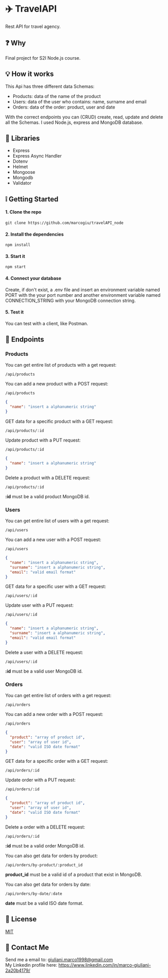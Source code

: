 # :airplane: TravelAPI

Rest API for travel agency.

## :question: Why

Final project for S2I Node.js course.

## :bulb: How it works

This Api has three different data Schemas:

- Products: data of the name of the product
- Users: data of the user who contains: name, surname and email
- Orders: data of the order: product, user and date

With the correct endpoints you can (CRUD) create, read, update and delete all the Schemas. I used Node.js, express and MongoDB database.

## :book: Libraries

- Express
- Express Async Handler
- Dotenv
- Helmet
- Mongoose
- Mongodb
- Validator

## :grey_exclamation: Getting Started

#### 1. Clone the repo

`git clone https://github.com/marcogiu/travelAPI_node`

#### 2. Install the dependencies

`npm install`

#### 3. Start it

`npm start`

#### 4. Connect your database

Create, if don't exist, a .env file and insert an environment variable named PORT with the your port number and another environment variable named CONNECTION_STRING with your MongoDB connection string.

#### 5. Test it

You can test with a client, like Postman.

## :open_file_folder: Endpoints

### Products

You can get entire list of products with a get request:

`/api/products`

You can add a new product with a POST request:

`/api/products`

```json
{
  "name": "insert a alphanumeric string"
}
```

GET data for a specific product with a GET request:

`/api/products/:id`

Update product with a PUT request:

`/api/products/:id`

```json
{
  "name": "insert a alphanumeric string"
}
```

Delete a product with a DELETE request:

`/api/products/:id`

<strong>:id</strong> must be a valid product MongoDB id.

### Users

You can get entire list of users with a get request:

`/api/users`

You can add a new user with a POST request:

`/api/users`

```json
{
  "name": "insert a alphanumeric string",
  "surname": "insert a alphanumeric string",
  "email": "valid email format"
}
```

GET data for a specific user with a GET request:

`/api/users/:id`

Update user with a PUT request:

`/api/users/:id`

```json
{
  "name": "insert a alphanumeric string",
  "surname": "insert a alphanumeric string",
  "email": "valid email format"
}
```

Delete a user with a DELETE request:

`/api/users/:id`

<strong>:id</strong> must be a valid user MongoDB id.

### Orders

You can get entire list of orders with a get request:

`/api/orders`

You can add a new order with a POST request:

`/api/orders`

```json
{
  "product": "array of product id",
  "user": "array of user id",
  "date": "valid ISO date format"
}
```

GET data for a specific order with a GET request:

`/api/orders/:id`

Update order with a PUT request:

`/api/orders/:id`

```json
{
  "product": "array of product id",
  "user": "array of user id",
  "date": "valid ISO date format"
}
```

Delete a order with a DELETE request:

`/api/orders/:id`

<strong>:id</strong> must be a valid order MongoDB id.

You can also get data for orders by product:

`/api/orders/by-product/:product_id`

<strong>product_id</strong> must be a valid id of a product that exist in MongoDB.

You can also get data for orders by date:

`/api/orders/by-date/:date`

<strong>date</strong> must be a valid ISO date format.

## :page_with_curl: License

[MIT](https://choosealicense.com/licenses/mit/)

## :e-mail: Contact Me

Send me a email to: giuliani.marco1998@gmail.com <br>
My Linkedin profile here: https://www.linkedin.com/in/marco-giuliani-2a20b4179/
